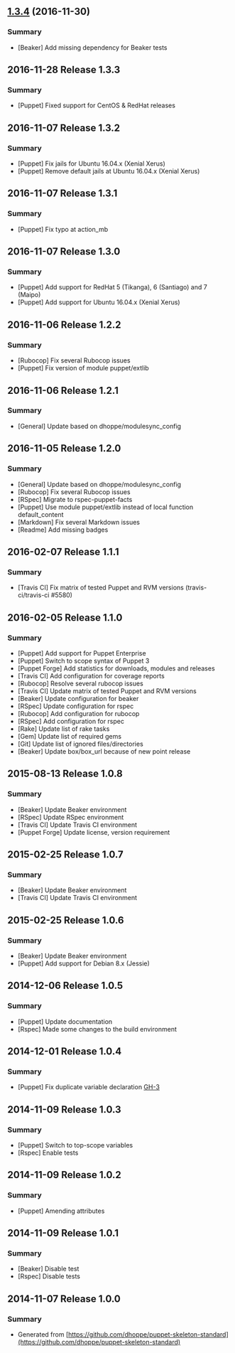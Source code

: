 ## [1.3.4](https://github.com/voxpupuli/puppet-fail2ban/tree/1.3.4) (2016-11-30)

### Summary

- [Beaker] Add missing dependency for Beaker tests

## 2016-11-28 Release 1.3.3

### Summary

- [Puppet] Fixed support for CentOS & RedHat releases

## 2016-11-07 Release 1.3.2

### Summary

- [Puppet] Fix jails for Ubuntu 16.04.x (Xenial Xerus)
- [Puppet] Remove default jails at Ubuntu 16.04.x (Xenial Xerus)

## 2016-11-07 Release 1.3.1

### Summary

- [Puppet] Fix typo at action_mb

## 2016-11-07 Release 1.3.0

### Summary

- [Puppet] Add support for RedHat 5 (Tikanga), 6 (Santiago) and 7 (Maipo)
- [Puppet] Add support for Ubuntu 16.04.x (Xenial Xerus)

## 2016-11-06 Release 1.2.2

### Summary

- [Rubocop] Fix several Rubocop issues
- [Puppet] Fix version of module puppet/extlib

## 2016-11-06 Release 1.2.1

### Summary

- [General] Update based on dhoppe/modulesync_config

## 2016-11-05 Release 1.2.0

### Summary

- [General] Update based on dhoppe/modulesync_config
- [Rubocop] Fix several Rubocop issues
- [RSpec] Migrate to rspec-puppet-facts
- [Puppet] Use module puppet/extlib instead of local function default_content
- [Markdown] Fix several Markdown issues
- [Readme] Add missing badges

## 2016-02-07 Release 1.1.1

### Summary

- [Travis CI] Fix matrix of tested Puppet and RVM versions (travis-ci/travis-ci #5580)

## 2016-02-05 Release 1.1.0

### Summary

- [Puppet] Add support for Puppet Enterprise
- [Puppet] Switch to scope syntax of Puppet 3
- [Puppet Forge] Add statistics for downloads, modules and releases
- [Travis CI] Add configuration for coverage reports
- [Rubocop] Resolve several rubocop issues
- [Travis CI] Update matrix of tested Puppet and RVM versions
- [Beaker] Update configuration for beaker
- [RSpec] Update configuration for rspec
- [Rubocop] Add configuration for rubocop
- [RSpec] Add configuration for rspec
- [Rake] Update list of rake tasks
- [Gem] Update list of required gems
- [Git] Update list of ignored files/directories
- [Beaker] Update box/box_url because of new point release

## 2015-08-13 Release 1.0.8

### Summary

- [Beaker] Update Beaker environment
- [RSpec] Update RSpec environment
- [Travis CI] Update Travis CI environment
- [Puppet Forge] Update license, version requirement

## 2015-02-25 Release 1.0.7

### Summary

- [Beaker] Update Beaker environment
- [Travis CI] Update Travis CI environment

## 2015-02-25 Release 1.0.6

### Summary

- [Beaker] Update Beaker environment
- [Puppet] Add support for Debian 8.x (Jessie)

## 2014-12-06 Release 1.0.5

### Summary

- [Puppet] Update documentation
- [Rspec] Made some changes to the build environment

## 2014-12-01 Release 1.0.4

### Summary

- [Puppet] Fix duplicate variable declaration [GH-3](https://github.com/dhoppe/puppet-fail2ban/pull/3)

## 2014-11-09 Release 1.0.3

### Summary

- [Puppet] Switch to top-scope variables
- [Rspec] Enable tests

## 2014-11-09 Release 1.0.2

### Summary

- [Puppet] Amending attributes

## 2014-11-09 Release 1.0.1

### Summary

- [Beaker] Disable test
- [Rspec] Disable tests

## 2014-11-07 Release 1.0.0

### Summary

- Generated from [https://github.com/dhoppe/puppet-skeleton-standard](https://github.com/dhoppe/puppet-skeleton-standard)
